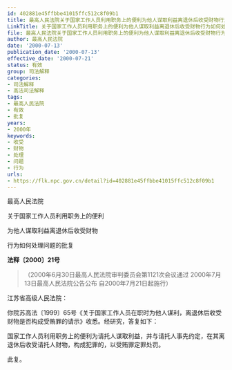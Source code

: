 ```yaml
---
id: 402881e45ffbbe41015ffc512c8f09b1
title: 最高人民法院关于国家工作人员利用职务上的便利为他人谋取利益离退休后收受财物行为如何处理问题的批复
LinkTitle: 关于国家工作人员利用职务上的便利为他人谋取利益离退休后收受财物行为如何处理问题的批复（2000）
file: 最高人民法院关于国家工作人员利用职务上的便利为他人谋取利益离退休后收受财物行为如何处理问题的批复_20000713_402881e45ffbbe41015ffc512c8f09b1.docx
author: 最高人民法院
date: '2000-07-13'
publication_date: '2000-07-13'
effective_date: '2000-07-21'
status: 有效
group: 司法解释
categories:
- 司法解释
- 高法司法解释
tags:
- 最高人民法院
- 有效
- 批复
years:
- 2000年
keywords:
- 收受
- 财物
- 处理
- 问题
- 行为
urls:
- https://flk.npc.gov.cn/detail?id=402881e45ffbbe41015ffc512c8f09b1
---
```


最高人民法院

关于国家工作人员利用职务上的便利

为他人谋取利益离退休后收受财物

行为如何处理问题的批复

**法释〔2000〕21号**

> （2000年6月30日最高人民法院审判委员会第1121次会议通过 2000年7月13日最高人民法院公告公布 自2000年7月21日起施行）

江苏省高级人民法院：

你院苏高法〔1999〕65号《关于国家工作人员在职时为他人谋利，离退休后收受财物是否构成受贿罪的请示》收悉。经研究，答复如下：

国家工作人员利用职务上的便利为请托人谋取利益，并与请托人事先约定，在其离退休后收受请托人财物，构成犯罪的，以受贿罪定罪处罚。

此复。
